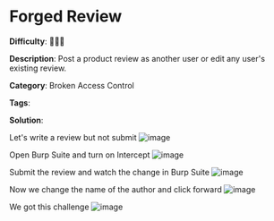 # Forged Review

**Difficulty**: :star2::star2::star2:

**Description**: Post a product review as another user or edit any user's existing review.

**Category**: Broken Access Control

**Tags**: 

**Solution**:

Let's write a review but not submit
![image](https://user-images.githubusercontent.com/70436051/180378660-764261fb-8509-44cf-b982-824680085543.png)

Open Burp Suite and turn on Intercept
![image](https://user-images.githubusercontent.com/70436051/180378825-fbbbbcee-3aef-4355-b43f-74d2b2a1b447.png)

Submit the review and watch the change in Burp Suite
![image](https://user-images.githubusercontent.com/70436051/180380214-ee6ca9ef-6ee7-4bee-a4f8-68a8a3c72f1e.png)

Now we change the name of the author and click forward
![image](https://user-images.githubusercontent.com/70436051/180380311-a5b87034-8704-4931-b79e-81c7270e7277.png)

We got this challenge
![image](https://user-images.githubusercontent.com/70436051/180380435-854b7c0a-280f-4454-8d34-2b6a7b873b46.png)
